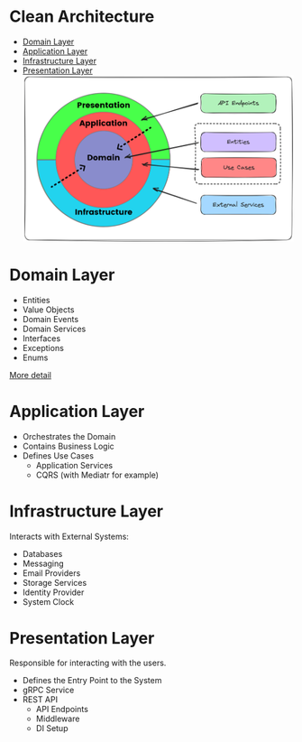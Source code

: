 # Clean Architecture
* [Domain Layer](#domain-layer)
* [Application Layer](#application-layer)
* [Infrastructure Layer](#infrastructure-layer)
* [Presentation Layer](#presentation-layer)
![system schema](./images/clean-architecture.png "A title")

# Domain Layer
* Entities
* Value Objects
* Domain Events
* Domain Services
* Interfaces
* Exceptions
* Enums

[More detail](Domain%20Layer.md)

# Application Layer
* Orchestrates the Domain
* Contains Business Logic
* Defines Use Cases
  * Application Services
  * CQRS (with Mediatr for example)

# Infrastructure Layer
Interacts with External Systems:
* Databases
* Messaging
* Email Providers
* Storage Services 
* Identity Provider
* System Clock

# Presentation Layer
Responsible for interacting with the users.

* Defines the Entry Point to the System
* gRPC Service
* REST API
  * API Endpoints
  * Middleware
  * DI Setup
